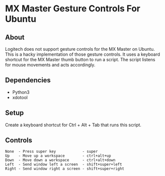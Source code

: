 # MX Master Gesture Controls For Ubuntu

## About

Logitech does not support gesture controls for the MX Master on Ubuntu. 
This is a hacky implementation of those gesture controls. It uses 
a keyboard shortcut for the MX Master thumb button to run a script. The
script listens for mouse movements and acts accordingly.

## Dependencies

- Python3
- xdotool

## Setup

Create a keyboard shortcut for Ctrl + Alt + Tab that runs this script.

## Controls
```
None  - Press super key            - super
Up    - Move up a workspace        - ctrl+alt+up
Down  - Move down a workspace      - ctrl+alt+down
Left  - Send window left a screen  - shift+super+left
Right - Send window right a screen - shift+super+right
```